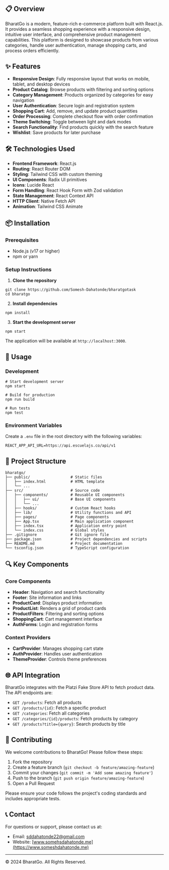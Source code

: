 ## 📋 Overview

BharatGo is a modern, feature-rich e-commerce platform built with React.js. It provides a seamless shopping experience with a responsive design, intuitive user interface, and comprehensive product management capabilities. This platform is designed to showcase products from various categories, handle user authentication, manage shopping carts, and process orders efficiently.

## ✨ Features

- **Responsive Design**: Fully responsive layout that works on mobile, tablet, and desktop devices
- **Product Catalog**: Browse products with filtering and sorting options
- **Category Management**: Products organized by categories for easy navigation
- **User Authentication**: Secure login and registration system
- **Shopping Cart**: Add, remove, and update product quantities
- **Order Processing**: Complete checkout flow with order confirmation
- **Theme Switching**: Toggle between light and dark modes
- **Search Functionality**: Find products quickly with the search feature
- **Wishlist**: Save products for later purchase

## 🛠️ Technologies Used

- **Frontend Framework**: React.js
- **Routing**: React Router DOM
- **Styling**: Tailwind CSS with custom theming
- **UI Components**: Radix UI primitives
- **Icons**: Lucide React
- **Form Handling**: React Hook Form with Zod validation
- **State Management**: React Context API
- **HTTP Client**: Native Fetch API
- **Animation**: Tailwind CSS Animate

## 📦 Installation

### Prerequisites

- Node.js (v17 or higher)
- npm or yarn

### Setup Instructions

1. **Clone the repository**

```shellscript
git clone https://github.com/Somesh-Dahatonde/bharatgotask
cd bharatgo
```

2. **Install dependencies**

```shellscript
npm install
```

3. **Start the development server**

```shellscript
npm start
```

The application will be available at `http://localhost:3000`.

## 🚀 Usage

### Development

```shellscript
# Start development server
npm start

# Build for production
npm run build

# Run tests
npm test
```

### Environment Variables

Create a `.env` file in the root directory with the following variables:

```plaintext
REACT_APP_API_URL=https://api.escuelajs.co/api/v1
```

## 📁 Project Structure

```plaintext
bharatgo/
├── public/                  # Static files
│   ├── index.html           # HTML template
│   └── ...
├── src/                     # Source code
│   ├── components/          # Reusable UI components
│   │   ├── ui/              # Base UI components
│   │   └── ...
│   ├── hooks/               # Custom React hooks
│   ├── lib/                 # Utility functions and API
│   ├── pages/               # Page components
│   ├── App.tsx              # Main application component
│   ├── index.tsx            # Application entry point
│   └── index.css            # Global styles
├── .gitignore               # Git ignore file
├── package.json             # Project dependencies and scripts
├── README.md                # Project documentation
└── tsconfig.json            # TypeScript configuration
```

## 🔍 Key Components

### Core Components

- **Header**: Navigation and search functionality
- **Footer**: Site information and links
- **ProductCard**: Displays product information
- **ProductList**: Renders a grid of product cards
- **ProductFilters**: Filtering and sorting options
- **ShoppingCart**: Cart management interface
- **AuthForms**: Login and registration forms

### Context Providers

- **CartProvider**: Manages shopping cart state
- **AuthProvider**: Handles user authentication
- **ThemeProvider**: Controls theme preferences

## 🌐 API Integration

BharatGo integrates with the Platzi Fake Store API to fetch product data. The API endpoints are:

- `GET /products`: Fetch all products
- `GET /products/{id}`: Fetch a specific product
- `GET /categories`: Fetch all categories
- `GET /categories/{id}/products`: Fetch products by category
- `GET /products?title={query}`: Search products by title

## 🤝 Contributing

We welcome contributions to BharatGo! Please follow these steps:

1. Fork the repository
2. Create a feature branch (`git checkout -b feature/amazing-feature`)
3. Commit your changes (`git commit -m 'Add some amazing feature'`)
4. Push to the branch (`git push origin feature/amazing-feature`)
5. Open a Pull Request

Please ensure your code follows the project's coding standards and includes appropriate tests.

## 📞 Contact

For questions or support, please contact us at:

- Email: [sddahatonde22@gmail.com](mailto:sddahatonde22@gmail.com)
- Website: [www.somehsdahatonde.me](https://www.someshdahatonde.me)

---

© 2024 BharatGo. All Rights Reserved.
